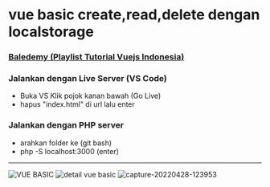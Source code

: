 # vue basic create,read,delete dengan localstorage

### [Baledemy (Playlist Tutorial Vuejs Indonesia)](https://www.youtube.com/watch?v=OlHYirmHhK0&list=PL9At9z2rvOC-Z6Gt8uO1XMp4oyMlE3gml)

### Jalankan dengan Live Server (VS Code)
* Buka VS Klik pojok kanan bawah (Go Live)
* hapus "index.html" di url lalu enter
### Jalankan dengan PHP server
* arahkan folder ke (git bash)
* php -S localhost:3000 (enter)
<hr>  

![VUE BASIC](https://user-images.githubusercontent.com/50755376/166614271-2479cb0b-a693-458b-8648-b2aeb6329c56.png)
![detail vue basic](https://user-images.githubusercontent.com/50755376/166614330-778cf8cf-ecd0-4685-b1be-36f901061403.png)
![capture-20220428-123953](https://user-images.githubusercontent.com/50755376/166614627-5263e376-b56d-4d2b-b5f5-42b47bce3d00.png)



